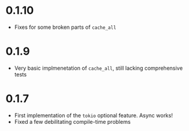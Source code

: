 # 0.1.10

- Fixes for some broken parts of `cache_all`

# 0.1.9

- Very basic implmenetation of `cache_all`, still lacking comprehensive tests

# 0.1.7

- First implementation of the `tokio` optional feature. Async works!
- Fixed a few debilitating compile-time problems